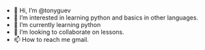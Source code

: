 - 👋 Hi, I’m @tonyguev
- 👀 I’m interested in learning python and basics in other languages.
- 🌱 I’m currently learning python
- 💞️ I’m looking to collaborate on lessons.
- 📫 How to reach me gmail.

<!---
tonyguev/tonyguev is a ✨ special ✨ repository because its `README.md` (this file) appears on your GitHub profile.
You can click the Preview link to take a look at your changes.
--->
